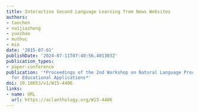 ```yaml
---
title: Interactive Second Language Learning from News Websites
authors:
- taochen
- naijiazheng
- yuezhao
- muthuc
- min
date: '2015-07-01'
publishDate: '2024-07-11T07:40:56.401303Z'
publication_types:
- paper-conference
publication: '*Proceedings of the 2nd Workshop on Natural Language Processing Techniques
  for Educational Applications*'
doi: 10.18653/v1/W15-4406
links:
- name: URL
  url: https://aclanthology.org/W15-4406
---
```

